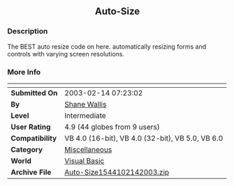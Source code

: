 ﻿<div align="center">

## Auto\-Size


</div>

### Description

The BEST auto resize code on here. automatically resizing forms and controls with varying screen resolutions.
 
### More Info
 


<span>             |<span>
---                |---
**Submitted On**   |2003-02-14 07:23:02
**By**             |[Shane Wallis](https://github.com/Planet-Source-Code/PSCIndex/blob/master/ByAuthor/shane-wallis.md)
**Level**          |Intermediate
**User Rating**    |4.9 (44 globes from 9 users)
**Compatibility**  |VB 4\.0 \(16\-bit\), VB 4\.0 \(32\-bit\), VB 5\.0, VB 6\.0
**Category**       |[Miscellaneous](https://github.com/Planet-Source-Code/PSCIndex/blob/master/ByCategory/miscellaneous__1-1.md)
**World**          |[Visual Basic](https://github.com/Planet-Source-Code/PSCIndex/blob/master/ByWorld/visual-basic.md)
**Archive File**   |[Auto\-Size1544102142003\.zip](https://github.com/Planet-Source-Code/shane-wallis-auto-size__1-43198/archive/master.zip)








